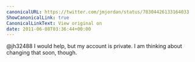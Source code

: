 ```yaml
---
canonicalURL: https://twitter.com/jmjordan/status/78304426133164033
ShowCanonicalLink: true
CanonicalLinkText: View original on
date: 2011-06-08T03:36:44+00:00
---
```

@jh32488 I would help, but my account is private. I am thinking about changing that soon, though.